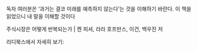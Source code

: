 독자 여러분은 ‘과거는 결코 미래를 예측하지 않는다’는 것을 이해하기 바란다. 이 책을 읽었으니 내 말을 이해할 것이다

주식시장은 어떻게 반복되는가 | 켄 피셔, 라라 호프만스, 이건, 백우진 저

리디북스에서 자세히 보기: